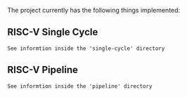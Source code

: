 The project currently has the following things implemented:

## RISC-V Single Cycle

    See informtion inside the 'single-cycle' directory

## RISC-V Pipeline

    See informtion inside the 'pipeline' directory
